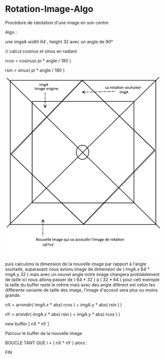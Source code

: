 # Rotation-Image-Algo
Procédure de ratotation d'une image en son centre

Algo :

une imgeA width 64 , height 32 avec un angle de 90° 

  // calcul cosinus et sinus en radiant
  
  rcos = cosinus( pi * angle / 180 )
  
  rsin = sinus( pi * angle / 180 )
  
  
  <img src="https://github.com/devGnode/Rotation-Image-Algo/blob/master/imgRot.png">
  
puis calculons la dimension de la nouvelle image  par rapport à l'angle souhaité, auparavant nous avions image de dimension de ( imgA.x 64 * imgA.y 32 ) mais avec un nouvel angle notre image changera problablement de taille ici nous allonq passer de ( 64 * 32 ) à ( 32 * 64 ) pour cett exemple la taille du buffer reste le même mais avec des angle diférent est celon les différente variante de taille des image, l'image d'acceuil sera plus ou moins grande.
  
  nX = arrondir( imgA.x * abs( rcos ) + imgA.y * abs( rsin ) )
  
  nY = arondir( imgA.x * abs( rsin ) + imgA.y * abs( rcos ) )
  
  new buffer [ nX * nY ]
  
Parcour le buffer de la nouvelle image 
 
BOUCLE TANT QUE i < ( nX * nY ) alors :

  

FIN

